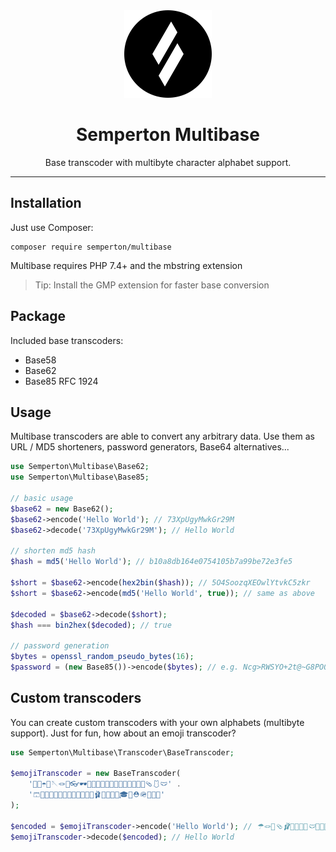 <div align="center">
<a href="https://github.com/semperton">
<img width="140" src="https://raw.githubusercontent.com/semperton/.github/main/readme-logo.svg" alt="Semperton">
</a>
<h1>Semperton Multibase</h1>
<p>Base transcoder with multibyte character alphabet support.</p>
</div>

---

## Installation

Just use Composer:

```
composer require semperton/multibase
```
Multibase requires PHP 7.4+ and the mbstring extension

> Tip: Install the GMP extension for faster base conversion

## Package
Included base transcoders:
- Base58
- Base62
- Base85 RFC 1924

## Usage
Multibase transcoders are able to convert any arbitrary data.
Use them as URL / MD5 shorteners, password generators, Base64 alternatives...

```php
use Semperton\Multibase\Base62;
use Semperton\Multibase\Base85;

// basic usage
$base62 = new Base62();
$base62->encode('Hello World'); // 73XpUgyMwkGr29M
$base62->decode('73XpUgyMwkGr29M'); // Hello World

// shorten md5 hash
$hash = md5('Hello World'); // b10a8db164e0754105b7a99be72e3fe5

$short = $base62->encode(hex2bin($hash)); // 5O4SoozqXEOwlYtvkC5zkr
$short = $base62->encode(md5('Hello World', true)); // same as above

$decoded = $base62->decode($short);
$hash === bin2hex($decoded); // true

// password generation
$bytes = openssl_random_pseudo_bytes(16);
$password = (new Base85())->encode($bytes); // e.g. Ncg>RWSYO+2t@~G8PO0J

```

## Custom transcoders
You can create custom transcoders with your own alphabets (multibyte support).
Just for fun, how about an emoji transcoder?

```php
use Semperton\Multibase\Transcoder\BaseTranscoder;

$emojiTranscoder = new BaseTranscoder(
	'🧳🌂☂️🧵🪡🪢🧶👓🕶🥽🥼🦺👔👕👖🧣🧤🧥🧦👗👘🥻🩴🩱🩲' .
	'🩳👙👚👛👜👝🎒👞👟🥾🥿👠👡🩰👢👑👒🎩🎓🧢⛑🪖💄💍💼'
);

$encoded = $emojiTranscoder->encode('Hello World'); // ☂🪢👟🩴🩰🥻👚👙🧢🩲🧥🥽🎩👙👝🎒
$emojiTranscoder->decode($encoded); // Hello World
```
